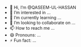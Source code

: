 - 👋 Hi, I’m @QASEEM-UL-HASSAN
- 👀 I’m interested in ...
- 🌱 I’m currently learning ...
- 💞️ I’m looking to collaborate on ...
- 📫 How to reach me ...
- 😄 Pronouns: ...
- ⚡ Fun fact: ...

<!---
QASEEM-UL-HASSAN/QASEEM-UL-HASSAN is a ✨ special ✨ repository because its `README.md` (this file) appears on your GitHub profile.
You can click the Preview link to take a look at your changes.
--->
